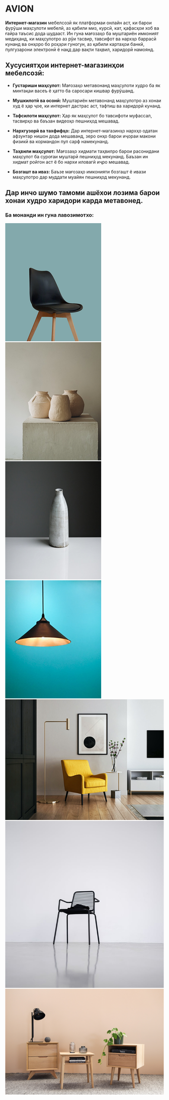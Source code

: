 # AVION

**Интернет-магазин** мебелсозӣ як платформаи онлайн аст, ки барои фурӯши маҳсулоти мебелӣ, аз қабили миз, курсӣ, кат, қафасҳои хоб ва ғайра таъсис дода шудааст. Ин гуна мағозаҳо ба муштариён имконият медиҳанд, ки маҳсулотро аз рӯи тасвир, тавсифот ва нархҳо баррасӣ кунанд ва онҳоро бо роҳҳои гуногун, аз қабили картаҳои банкӣ, пулгузарони электронӣ ё нақд дар вақти таҳвил, харидорӣ намоянд.

## Хусусиятҳои интернет-магазинҳои мебелсозӣ:

- **Густариши маҳсулот:** Мағозаҳо метавонанд маҳсулоти худро ба як минтақаи васеъ ё ҳатто ба саросари кишвар фурӯшанд.

- **Мушкилотӣ ва осонӣ:** Муштариён метавонанд маҳсулотро аз хонаи худ ё ҳар ҷое, ки интернет дастрас аст, тафтиш ва харидорӣ кунанд.

- **Тафсилоти маҳсулот:** Ҳар як маҳсулот бо тавсифоти муфассал, тасвирҳо ва баъзан видеоҳо пешниҳод мешавад.

- **Нархгузорӣ ва тахфифҳо:** Дар интернет-магазинҳо нархҳо одатан афзунтар нишон дода мешаванд, зеро онҳо барои иҷораи макони физикӣ ва кормандон пул сарф намекунанд.

- **Таҳвили маҳсулот:** Мағозаҳо хидмати таҳвилро барои расонидани маҳсулот ба суроғаи муштарӣ пешниҳод мекунанд. Баъзан ин хидмат ройгон аст ё бо нархи иловагӣ иҷро мешавад.

- **Бозгашт ва иваз:** Баъзе мағозаҳо имконияти бозгашт ё ивази маҳсулотро дар муддати муайян пешниҳод мекунанд.

## Дар инчо шумо тамоми ашёхои лозима барои хонаи худро харидори карда метавонед.
### Ба монанди ин гуна лавозимотхо:
![](./src/Parent%20(1).png) 
![](./src/Parent%20(2).png)
![](./src/Parent%20(3).png)
![](./src/Parent%20(4).png)
![](./src/Image%20Block.png)
![](./src/Image%20Left.png)
![](./src/fa9b27255272d76e665cce4314b4aedb.jpg)